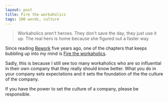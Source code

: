 ```yaml
---
layout: post
title: Fire the workaholics
tags: 100 words, culture
---
```


<blockquote>Workaholics aren't heroes. They don't save the day, they just use it up. The real hero is home because she figured out a faster way</blockquote>

Since reading [Rework](http://37signals.com/rework/) five years ago, one of the chapters that keeps bubbling up into my mind is [Fire the workaholics](https://signalvnoise.com/posts/902-fire-the-workaholics).

Sadly, this is because I still see too many workaholics who are so influential in their own company that they really should know better. What you do in your company sets expectations and it sets the foundation of the the culture of the company.

If you have the power to set the culture of a company, please be responsible.
